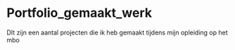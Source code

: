 # Portfolio_gemaakt_werk
DIt zijn een aantal projecten die ik heb gemaakt tijdens mijn opleiding op het mbo
